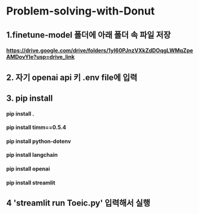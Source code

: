 # Problem-solving-with-Donut

## 1.finetune-model 폴더에 아래 폴더 속 파일 저장
#### https://drive.google.com/drive/folders/1yl60PJnzVXkZdDOqgLWMqZpeAMDovYIe?usp=drive_link

## 2. 자기 openai api 키 .env file에 입력

## 3. pip install
#### pip install . 
#### pip install timm==0.5.4
#### pip install python-dotenv
#### pip install langchain
#### pip install openai
#### pip install streamlit

## 4 'streamlit run Toeic.py' 입력해서 실행
